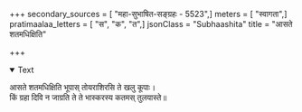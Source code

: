 +++
secondary_sources = [ "महा-सुभाषित-सङ्ग्रहः - 5523",]
meters = [ "स्वागता",]
pratimaalaa_letters = [ "स", "क", "त",]
jsonClass = "Subhaashita"
title = "आसते शतमधिक्षिति"

+++

<details open><summary>Text</summary>

आसते शतमधिक्षिति भूपास् तोयराशिरसि ते खलु कूपाः।  
किं ग्रहा दिवि न जाग्रति ते ते भास्करस्य कतमस् तुलयास्ते॥
</details>
